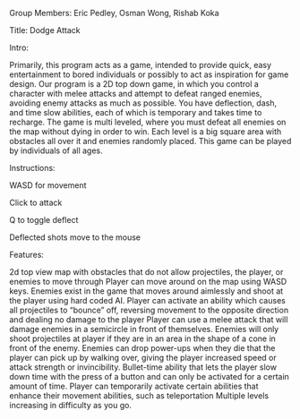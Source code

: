 Group Members: Eric Pedley, Osman Wong, Rishab Koka

Title: 
Dodge Attack

Intro:

Primarily, this program acts as a game, intended to provide quick, easy entertainment to bored individuals or possibly to act as inspiration for game design. Our program is a 2D top down game, in which you control a character with melee attacks and attempt to defeat ranged enemies, avoiding enemy attacks as much as possible. You have deflection, dash, and time slow abilities, each of which is temporary and takes time to recharge. The game is multi leveled, where you must defeat all enemies on the map without dying in order to win. Each level is a big square area with obstacles all over it and enemies randomly placed. This game can be played by individuals of all ages.


Instructions:

WASD for movement

Click to attack

Q to toggle deflect

Deflected shots move to the mouse


Features:

2d top view map with obstacles that do not allow projectiles, the player, or enemies to move through
Player can move around on the map using WASD keys. 
Enemies exist in the game that moves around aimlessly and shoot at the player using hard coded AI.
Player can activate an ability which causes all projectiles to “bounce” off, reversing movement to the opposite direction and dealing no damage to the player
Player can use a melee attack that will damage enemies in a semicircle in front of themselves.
Enemies will only shoot projectiles at player if they are in an area in the shape of a cone in front of the enemy.
Enemies can drop power-ups when they die that the player can pick up by walking over, giving the player increased speed or attack strength or invincibility.
Bullet-time ability that lets the player slow down time with the press of a button and can only be activated for a certain amount of time.
Player can temporarily activate certain abilities that enhance their movement abilities, such as teleportation
Multiple levels increasing in difficulty as you go.
